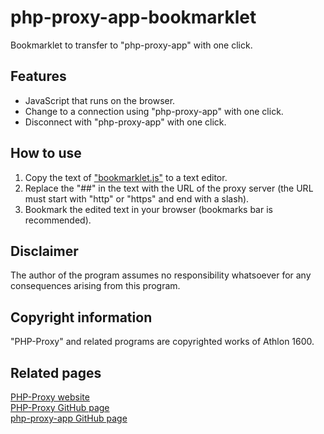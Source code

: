 # php-proxy-app-bookmarklet
Bookmarklet to transfer to "php-proxy-app" with one click.  

## Features
* JavaScript that runs on the browser.
* Change to a connection using "php-proxy-app" with one click.
* Disconnect with "php-proxy-app" with one click.

## How to use
1. Copy the text of ["bookmarklet.js"](bookmarklet.js) to a text editor.
2. Replace the "##" in the text with the URL of the proxy server (the URL must start with "http" or "https" and end with a slash).
3. Bookmark the edited text in your browser (bookmarks bar is recommended).

## Disclaimer
The author of the program assumes no responsibility whatsoever for any consequences arising from this program.  

## Copyright information
"PHP-Proxy" and related programs are copyrighted works of Athlon 1600.

## Related pages
[PHP-Proxy website](https://www.php-proxy.com/)  
[PHP-Proxy GitHub page](https://github.com/Athlon1600/php-proxy)  
[php-proxy-app GitHub page](https://github.com/Athlon1600/php-proxy-app)  
